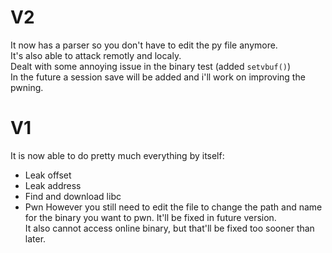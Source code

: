 # V2
It now has a parser so you don't have to edit the py file anymore. <br>
It's also able to attack remotly and localy.<br>
Dealt with some annoying issue in the binary test (added `setvbuf()`)<br>
In the future a session save will be added and i'll work on improving the pwning.


# V1
It is now able to do pretty much everything by itself:
* Leak offset
* Leak address
* Find and download libc
* Pwn
However you still need to edit the file to change the path and name for the binary you want to pwn. It'll be fixed in future version.<br>
It also cannot access online binary, but that'll be fixed too sooner than later.
